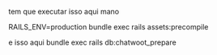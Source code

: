 tem que executar isso aqui mano

RAILS_ENV=production bundle exec rails assets:precompile

e isso aqui
bundle exec rails db:chatwoot_prepare
